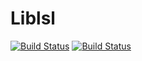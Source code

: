 # Liblsl

[![Build Status](https://travis-ci.com/samuelpowell/Liblsl.jl.svg?branch=master)](https://travis-ci.com/samuelpowell/Liblsl.jl)
[![Build Status](https://ci.appveyor.com/api/projects/status/github/samuelpowell/Liblsl.jl?svg=true)](https://ci.appveyor.com/project/samuelpowell/Liblsl-jl)
